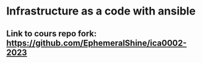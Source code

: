 # Infrastructure as a code with ansible
## Link to cours repo fork: https://github.com/EphemeralShine/ica0002-2023
